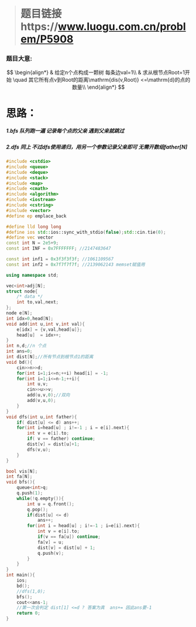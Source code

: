 > # 题目链接https://www.luogu.com.cn/problem/P5908

### 题目大意:

$$
\begin{align*}
& 给定n个点构成一颗树 每条边val=1\\
& 求从根节点Root=1开始 \quad 其它所有点v到Root的距离\mathrm{dis(v,Root)} <=\mathrm{d}的点的数量\\
\end{align*}
$$



# 思路：

##### 1.bfs 队列跑一遍 记录每个点的父亲  遇到父亲就跳过

##### 2.dfs 同上 不过dfs使用递归，用另一个参数记录父亲即可 无需开数组father[N]

```cpp
#include <cstdio>
#include <queue>
#include <deque>
#include <stack>
#include <map>
#include <cmath>
#include <algorithm>
#include <iostream>
#include <cstring>
#include <vector>
#define ep emplace_back 

#define lld long long 
#define ios std::ios::sync_with_stdio(false);std::cin.tie(0); 
#define vec vector 
const int N = 2e5+9;
const int INF = 0x7FFFFFFF; //2147483647

const int inf1 = 0x3f3f3f3f; //1061109567
const int inf2 = 0x7f7f7f7f; //2139062143 memset赋值用

using namespace std;

vec<int>adj[N];
struct node{
    /* data */
    int to,val,next;
};
node e[N];
int idx=0,head[N];
void add(int u,int v,int val){
    e[idx] = {v,val,head[u]};
    head[u]  = idx++;
}
int n,d;//n 个点
int ans=0;
int dist[N];//所有节点到根节点1的距离
void bd(){
    cin>>n>>d;
    for(int i=1;i<=n;++i) head[i] = -1;
    for(int i=1;i<=n-1;++i){
        int u,v;
        cin>>u>>v;
        add(u,v,0);//双向
        add(v,u,0);
    }
}
void dfs(int u,int father){
    if( dist[u] <= d) ans++;
    for(int i=head[u] ; i!=-1 ; i = e[i].next){
        int v = e[i].to;
        if( v == father) continue;
        dist[v] = dist[u]+1;
        dfs(v,u);
    }
}

bool vis[N];
int fa[N];
void bfs(){
    queue<int>q;
    q.push(1);
    while(!q.empty()){
        int u = q.front();
        q.pop();
        if(dist[u] <= d) 
            ans++;
        for(int i = head[u] ; i!=-1 ; i=e[i].next){
            int v = e[i].to;
            if(v == fa[u]) continue;
            fa[v] = u;
            dist[v] = dist[u] + 1;
            q.push(v);
        }
    }
}
int main(){
    ios;
    bd();
    //dfs(1,0);
    bfs();
    cout<<ans-1;
    //第一次会判定 dist[1] <=d ? 答案为真  ans+= 因此ans要-1
    return 0;
}
```


